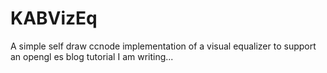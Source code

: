 KABVizEq
========

A simple self draw ccnode implementation of a visual equalizer to support an opengl es blog tutorial I am writing...